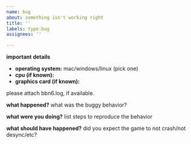 ```yaml
---
name: bug
about: something isn't working right
title: ''
labels: type:bug
assignees: ''

---
```


**important details**
- **operating system:** mac/windows/linux (pick one)
- **cpu (if known):**
- **graphics card (if known):**

please attach bbn6.log, if available.

**what happened?**
what was the buggy behavior?

**what were you doing?**
list steps to reproduce the behavior

**what should have happened?**
did you expect the game to not crash/not desync/etc?

